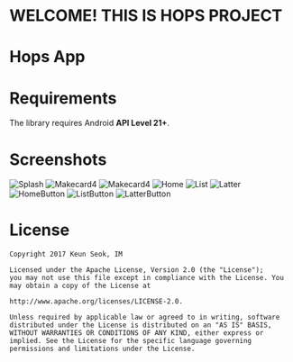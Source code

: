 # WELCOME! THIS IS  HOPS PROJECT
# Hops App
# Requirements
The library requires Android **API Level 21+**.

# Screenshots
![Splash](/screenshot/splash.png) ![Makecard4](/screenshot/makecard1.png) ![Makecard4](/screenshot/makecard4.png)
![Home](/screenshot/home.png) ![List](/screenshot/list.png) ![Latter](/screenshot/latter.png)
![HomeButton](/screenshot/home_button.png) ![ListButton](/screenshot/list_button.png) ![LatterButton](/screenshot/latter_button.png)

# License
```
Copyright 2017 Keun Seok, IM

Licensed under the Apache License, Version 2.0 (the "License");
you may not use this file except in compliance with the License. You may obtain a copy of the License at 

http://www.apache.org/licenses/LICENSE-2.0.

Unless required by applicable law or agreed to in writing, software distributed under the License is distributed on an "AS IS" BASIS, WITHOUT WARRANTIES OR CONDITIONS OF ANY KIND, either express or implied. See the License for the specific language governing permissions and limitations under the License.
```
